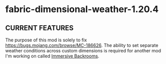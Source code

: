 # fabric-dimensional-weather-1.20.4

CURRENT FEATURES
----------------

The purpose of this mod is solely to fix https://bugs.mojang.com/browse/MC-186626. The ability to set separate weather conditions across custom dimensions is required for another mod I'm working on called [Immersive Backrooms](https://github.com/crafter312/fabric-backrooms).